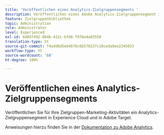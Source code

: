 ```yaml
---
title: 'Veröffentlichen eines Analytics-Zielgruppensegments '
description: Veröffentlichen eines Adobe Analytics-Zielgruppensegment in Experience Cloud und in Adobe Target für Zielgruppen-Marketing-Aktivitäten.
feature: Zielgruppenbibliothek
topic: Administration
role: Administrator
level: Experienced
exl-id: 6d097492-864b-412c-bfd6-f97be4a03558
translation-type: ht
source-git-commit: f4add6d5e64678c6b578237c18ceda9ee2245033
workflow-type: ht
source-wordcount: '68'
ht-degree: 100%

---
```


# Veröffentlichen eines Analytics-Zielgruppensegments

Veröffentlichen Sie für Ihre Zielgruppen-Marketing-Aktivitäten ein Analytics-Zielgruppensegment in Experience Cloud und in Adobe Target.

Anweisungen hierzu finden Sie in der [Dokumentation zu Adobe Analytics](https://docs.adobe.com/content/help/de-DE/analytics/components/segmentation/segmentation-workflow/seg-publish.html).
